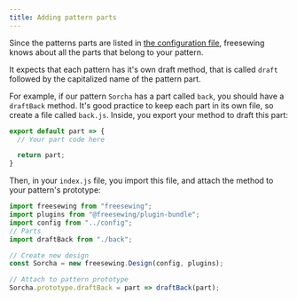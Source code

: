 ```yaml
---
title: Adding pattern parts
---
```


Since the patterns parts are listed 
in [the configuration file](/reference/config/), freesewing knows about
all the parts that belong to your pattern.

It expects that each pattern has it's own draft method, that is called `draft`
followed by the capitalized name of the pattern part.

For example, if our pattern `Sorcha` has a part called `back`, you should
have a `draftBack` method. It's good practice to keep each part in its own
file, so create a file called `back.js`. Inside, you export your method
to draft this part:

```js
export default part => {
  // Your part code here

  return part;
}
```

Then, in your `index.js` file, you import this file, and attach the
method to your pattern's prototype:

```js
import freesewing from "freesewing";
import plugins from "@freesewing/plugin-bundle";
import config from "../config";
// Parts
import draftBack from "./back";

// Create new design
const Sorcha = new freesewing.Design(config, plugins);

// Attach to pattern prototype
Sorcha.prototype.draftBack = part => draftBack(part);
```
